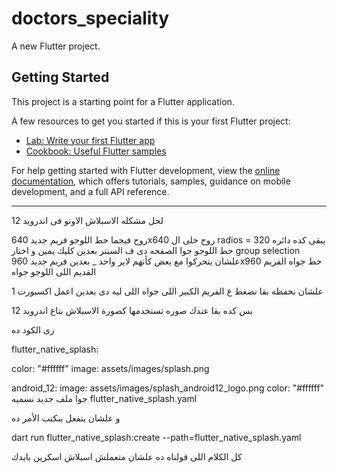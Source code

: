 # doctors_speciality

A new Flutter project.

## Getting Started

This project is a starting point for a Flutter application.

A few resources to get you started if this is your first Flutter project:

- [Lab: Write your first Flutter app](https://docs.flutter.dev/get-started/codelab)
- [Cookbook: Useful Flutter samples](https://docs.flutter.dev/cookbook)

For help getting started with Flutter development, view the
[online documentation](https://docs.flutter.dev/), which offers tutorials,
samples, guidance on mobile development, and a full API reference.

----------------------------------------------
لحل مشكله الاسبلاش الاوتو فى اندرويد 12

روح فيجما حط اللوجو
فريم جديد 640x640
روح خلى ال radios = 320 يبقى كده دائره
حط اللوجو جوا الصفحه دى ف السنتر بعدين كليك يمين و اختار group selection علشان يتحركوا مع بعض كأنهم لاير واحد
_ بعدين فريم جديد 960x960
حط جواه الفريم القديم اللى اللوجو جواه

علشان نحفظه بقا نضغط ع الفريم الكبير اللى جواه اللى ليه دى بعدين اعمل اكسبورت  1

بس كده بقا عندك صوره تستخدمها كصورة الاسبلاش بتاع اندرويد 12

زى الكود ده

flutter_native_splash:

  color: "#ffffff"
  image: assets/images/splash.png

  android_12:
    image: assets/images/splash_android12_logo.png
    color: "#ffffff"
    جوا ملف جديد نسميه flutter_native_splash.yaml

و علشان يتفعل بنكتب الأمر ده 

dart run flutter_native_splash:create --path=flutter_native_splash.yaml


كل الكلام اللى قولناه ده علشان متعملش اسبلاش اسكرين بايدك
